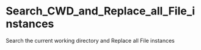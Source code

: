 # Search_CWD_and_Replace_all_File_instances
Search the current working directory and Replace all File instances
